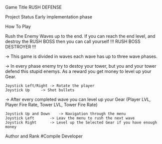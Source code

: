 Game Title
RUSH DEFENSE

Project Status
Early implementation phase

How To Play

Rush the Enemy Waves up to the end.
If you can reach the end level, and destroy the RUSH BOSS then you can call yourself !!! RUSH BOSS DESTROYER !!!

-> This game is divided in waves each wave has up to three wave phases.

-> In every phase enemy try to destoy your tower, but you and your tower defend this stupid enemys. 
   As a reward you get money to level up your Gear.

	Joystick Left/Right	-> Rotate the player
	Joystick Up		-> Shot bullets

-> After every completed wave you can level up your Gear (Player LVL, Player Fire Rate, Tower LVL, Tower Fire Rate)

	Joystick Up and Down 	-> Navigation through the menu
	Joystick Left		-> Leav the menu to rush the next wave
	Joystick Right 		-> Level up the Selected Gear if you have enough money


Author and Rank
#Compile
Developer
